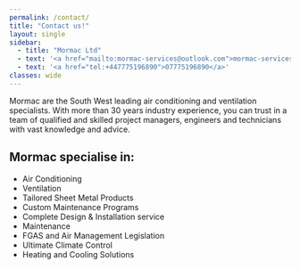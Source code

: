 ```yaml
---
permalink: /contact/
title: "Contact us!"
layout: single
sidebar:
  - title: "Mormac Ltd"
  - text: '<a href="mailto:mormac-services@outlook.com">mormac-services@outlook.com</a>'
  - text: '<a href="tel:+447775196890">07775196890</a>'
classes: wide
---
```


Mormac are the South West leading air conditioning and ventilation specialists. With more than 30 years industry experience, you can trust in a team of qualified and skilled project managers, engineers and technicians with vast knowledge and advice.

## Mormac specialise in:

* Air Conditioning
* Ventilation
* Tailored Sheet Metal Products
* Custom Maintenance Programs
* Complete Design & Installation service
* Maintenance
* FGAS and Air Management Legislation
* Ultimate Climate Control
* Heating and Cooling Solutions
